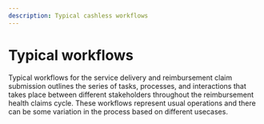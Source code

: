 ```yaml
---
description: Typical cashless workflows
---
```


# Typical workflows

Typical workflows for the service delivery and reimbursement claim submission outlines the series of tasks, processes, and interactions that takes place between different stakeholders throughout the reimbursement health claims cycle. These workflows represent usual operations and there can be some variation in the process based on different usecases.&#x20;
